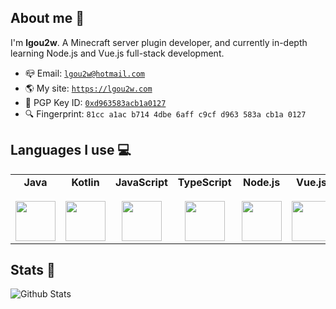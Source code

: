 <!--
**lgou2w/lgou2w** is a ✨ _special_ ✨ repository because its `README.md` (this file) appears on your GitHub profile.

Here are some ideas to get you started:

- 🔭 I’m currently working on ...
- 🌱 I’m currently learning ...
- 👯 I’m looking to collaborate on ...
- 🤔 I’m looking for help with ...
- 💬 Ask me about ...
- 📫 How to reach me: ...
- 😄 Pronouns: ...
- ⚡ Fun fact: ...
-->

## About me 👋

I'm **lgou2w**. A Minecraft server plugin developer, and currently in-depth learning Node.js and Vue.js full-stack development.

* 📪 Email: [`lgou2w@hotmail.com`](mailto:lgou2w@hotmail.com)
* 🌎 My site: [`https://lgou2w.com`](https://lgou2w.com)
* 🔑 PGP Key ID: [`0xd963583acb1a0127`](https://keyserver.ubuntu.com/pks/lookup?op=vindex&fingerprint=on&search=0xd963583acb1a0127)
* 🔍 Fingerprint: `81cc a1ac b714 4dbe 6aff c9cf d963 583a cb1a 0127`

## Languages I use 💻

<table>
  <tbody>
    <tr valign="top">
      <td width="16.6%" align="center">
        <strong>Java</strong><br><br>
        <img height="64px" src="https://cdn.svgporn.com/logos/java.svg">
      </td>
      <td width="16.6%" align="center">
        <strong>Kotlin</strong><br><br>
        <img height="64px" src="https://cdn.svgporn.com/logos/kotlin.svg">
      </td>
      <td width="16.6%" align="center">
        <strong>JavaScript</strong><br><br>
        <img height="64px" src="https://cdn.svgporn.com/logos/javascript.svg">
      </td>
      <td width="16.6%" align="center">
        <strong>TypeScript</strong><br><br>
        <img height="64px" src="https://cdn.svgporn.com/logos/typescript-icon.svg">
      </td>
      <td width="16.6%" align="center">
        <strong>Node.js</strong><br><br>
        <img height="64px" src="https://cdn.svgporn.com/logos/nodejs-icon.svg">
      </td>
      <td width="16.6%" align="center">
        <strong>Vue.js</strong><br><br>
        <img height="64px" src="https://cdn.svgporn.com/logos/vue.svg">
      </td>
    </tr>
  </tbody>
</table>

## Stats 📄

![Github Stats](https://github-readme-stats.vercel.app/api?username=lgou2w&theme=dracula)
